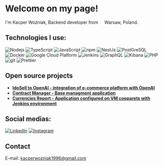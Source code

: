 # Welcome on my page! 
 

I'm Kacper Woźniak, Backend developer from <img src="https://flagcdn.com/w20/pl.png" width="13"/> Warsaw, Poland.  


## Technologies I use:

  <img alt="Nodejs" src="https://img.shields.io/badge/-Nodejs-43853d?style=flat-square&logo=Node.js&logoColor=white" />
  <img alt="TypeScript" src="https://img.shields.io/badge/-TypeScript-007ACC?style=flat-square&logo=typescript&logoColor=white" />
  <img alt="JavaScript" src="https://img.shields.io/badge/-JavaScript-ffda55?style=flat-square&logo=javascript&logoColor=white" />
  <img alt="npm" src="https://img.shields.io/badge/-NPM-CB3837?style=flat-square&logo=npm&logoColor=white" />
  <img alt="NestJs" src="https://img.shields.io/badge/-NestJs-ea2845?style=flat-square&logo=nestjs&logoColor=white" />
  <img alt="PostGreSQL" src="https://img.shields.io/badge/-PostGreSQL-2596be?style=flat-square&logo=postgresql&logoColor=white" />
  <img alt="Docker" src="https://img.shields.io/badge/-Docker-46a2f1?style=flat-square&logo=docker&logoColor=white" />
  <img alt="Google Cloud Platform" src="https://img.shields.io/badge/-Google_Cloud_Platform-1a73e8?style=flat-square&logo=google-cloud&logoColor=white" />
  <img alt="Jenkins" src="https://img.shields.io/badge/-Jenkins-cc0001?style=flat-square&logo=jenkins&logoColor=white" />
  <img alt="GraphQL" src="https://img.shields.io/badge/-GraphQL-311C87?style=flat-square&logo=graphql&logoColor=white" />
  <img alt="Kibana" src="https://img.shields.io/badge/-Kibana-027ebc?style=flat-square&logo=kibana&logoColor=white" />
  <img alt="PHP" src="https://img.shields.io/badge/-PHP-232531?style=flat-square&logo=php&logoColor=white" />
  <img alt="git" src="https://img.shields.io/badge/-Git-F05032?style=flat-square&logo=git&logoColor=white" />
  <img alt="Prettier" src="https://img.shields.io/badge/-Prettier-F7B93E?style=flat-square&logo=prettier&logoColor=white" />


## Open source projects
- <a href="https://gitlab.com/kacper96w/idosell-ai"><b>IdoSell to OpenAI - integration of e-commerce platform with OpenAI</b></a>  
- <a href="https://gitlab.com/kacper96w/backend-application-contract-manager/-/tree/main/ServerClient"><b>Contract Manager - Base managment application</b></a>  
- <a href="https://gitlab.com/kacper96w/backend-application-currencies-report"><b>Currencies Report - Application configured on VM cooparets with Jenkins environment</b></a>

## Social medias:

<a href="https://www.linkedin.com/in/kacper-wo%C5%BAniak-408aa5192/" target="_blank"><img alt="LinkedIn" src="https://img.shields.io/badge/linkedin-%230077B5.svg?&style=for-the-badge&logo=linkedin&logoColor=white" /></a>
<a href="https://www.instagram.com/_kacperwu/" target="_blank"><img alt="Instagram" src="https://img.shields.io/badge/Instagram-FCAF45?&style=for-the-badge&logo=instagram&logoColor=white" /></a>

## Contact

E-mail: kacperwozniak1996@gmail.com